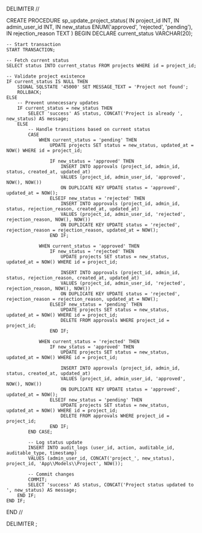 DELIMITER //

CREATE PROCEDURE sp_update_project_status(
IN project_id INT,
IN admin_user_id INT,
IN new_status ENUM('approved', 'rejected', 'pending'),
IN rejection_reason TEXT
)
BEGIN
DECLARE current_status VARCHAR(20);

    -- Start transaction
    START TRANSACTION;

    -- Fetch current status
    SELECT status INTO current_status FROM projects WHERE id = project_id;

    -- Validate project existence
    IF current_status IS NULL THEN
        SIGNAL SQLSTATE '45000' SET MESSAGE_TEXT = 'Project not found';
        ROLLBACK;
    ELSE
        -- Prevent unnecessary updates
        IF current_status = new_status THEN
            SELECT 'success' AS status, CONCAT('Project is already ', new_status) AS message;
        ELSE
            -- Handle transitions based on current status
            CASE
                WHEN current_status = 'pending' THEN
                    UPDATE projects SET status = new_status, updated_at = NOW() WHERE id = project_id;

                    IF new_status = 'approved' THEN
                        INSERT INTO approvals (project_id, admin_id, status, created_at, updated_at)
                        VALUES (project_id, admin_user_id, 'approved', NOW(), NOW())
                        ON DUPLICATE KEY UPDATE status = 'approved', updated_at = NOW();
                    ELSEIF new_status = 'rejected' THEN
                        INSERT INTO approvals (project_id, admin_id, status, rejection_reason, created_at, updated_at)
                        VALUES (project_id, admin_user_id, 'rejected', rejection_reason, NOW(), NOW())
                        ON DUPLICATE KEY UPDATE status = 'rejected', rejection_reason = rejection_reason, updated_at = NOW();
                    END IF;

                WHEN current_status = 'approved' THEN
                    IF new_status = 'rejected' THEN
                        UPDATE projects SET status = new_status, updated_at = NOW() WHERE id = project_id;

                        INSERT INTO approvals (project_id, admin_id, status, rejection_reason, created_at, updated_at)
                        VALUES (project_id, admin_user_id, 'rejected', rejection_reason, NOW(), NOW())
                        ON DUPLICATE KEY UPDATE status = 'rejected', rejection_reason = rejection_reason, updated_at = NOW();
                    ELSEIF new_status = 'pending' THEN
                        UPDATE projects SET status = new_status, updated_at = NOW() WHERE id = project_id;
                        DELETE FROM approvals WHERE project_id = project_id;
                    END IF;

                WHEN current_status = 'rejected' THEN
                    IF new_status = 'approved' THEN
                        UPDATE projects SET status = new_status, updated_at = NOW() WHERE id = project_id;

                        INSERT INTO approvals (project_id, admin_id, status, created_at, updated_at)
                        VALUES (project_id, admin_user_id, 'approved', NOW(), NOW())
                        ON DUPLICATE KEY UPDATE status = 'approved', updated_at = NOW();
                    ELSEIF new_status = 'pending' THEN
                        UPDATE projects SET status = new_status, updated_at = NOW() WHERE id = project_id;
                        DELETE FROM approvals WHERE project_id = project_id;
                    END IF;
            END CASE;

            -- Log status update
            INSERT INTO audit_logs (user_id, action, auditable_id, auditable_type, timestamp)
            VALUES (admin_user_id, CONCAT('project_', new_status), project_id, 'App\\Models\\Project', NOW());

            -- Commit changes
            COMMIT;
            SELECT 'success' AS status, CONCAT('Project status updated to ', new_status) AS message;
        END IF;
    END IF;

END //

DELIMITER ;
